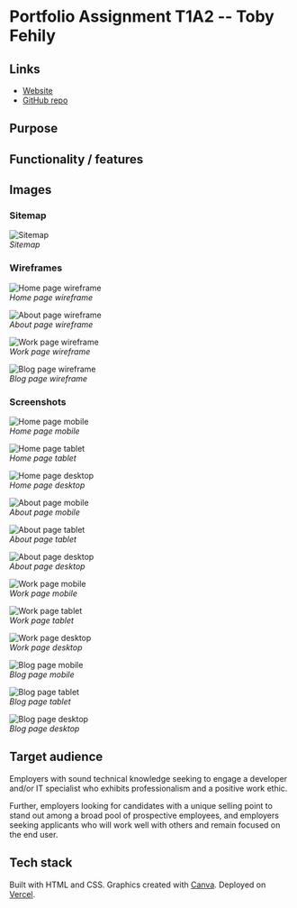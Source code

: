 # Portfolio Assignment T1A2 -- Toby Fehily

## Links
- [Website](https://html-assignment-git-main-tobyfehily.vercel.app/)
- [GitHub repo](https://github.com/tobyfehily/html-assignment)

## Purpose



## Functionality / features



## Images

### Sitemap
![Sitemap](/docs/images/sitemap.png "Sitemap")  
*Sitemap*

### Wireframes
![Home page wireframe](/docs/images/home-wireframe.png "Home page wireframe")  
*Home page wireframe*

![About page wireframe](/docs/images/about-wireframe.png "About page wireframe")  
*About page wireframe*

![Work page wireframe](/docs/images/work-wireframe.png "Work page wireframe")  
*Work page wireframe*

![Blog page wireframe](/docs/images/blog-wireframe.png "Blog page wireframe")  
*Blog page wireframe*

### Screenshots
![Home page mobile](/docs/images/home-mobile.png "Home page mobile")  
*Home page mobile*

![Home page tablet](/docs/images/home-tablet.png "Home page tablet")  
*Home page tablet*

![Home page desktop](/docs/images/home-desktop.png "Home page desktop")  
*Home page desktop*

![About page mobile](/docs/images/about-mobile.png "About page mobile")  
*About page mobile*

![About page tablet](/docs/images/about-tablet.png "About page tablet")  
*About page tablet*

![About page desktop](/docs/images/about-desktop.png "About page desktop")  
*About page desktop*

![Work page mobile](/docs/images/work-mobile.png "Work page mobile")  
*Work page mobile*

![Work page tablet](/docs/images/work-tablet.png "Work page tablet")  
*Work page tablet*

![Work page desktop](/docs/images/work-desktop.png "Work page desktop")  
*Work page desktop*

![Blog page mobile](/docs/images/blog-mobile.png "Blog page mobile")  
*Blog page mobile*

![Blog page tablet](/docs/images/blog-tablet.png "Blog page tablet")  
*Blog page tablet*

![Blog page desktop](/docs/images/blog-desktop.png "Blog page desktop")  
*Blog page desktop*

## Target audience
Employers with sound technical knowledge seeking to engage a developer and/or IT specialist who exhibits professionalism and a positive work ethic.

Further, employers looking for candidates with a unique selling point to stand out among a broad pool of prospective employees, and employers seeking applicants who will work well with others and remain focused on the end user.

## Tech stack
Built with HTML and CSS. Graphics created with [Canva](https://canva.com). Deployed on [Vercel](https://vercel.com).